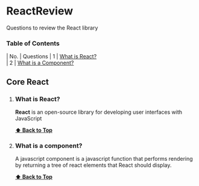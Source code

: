 # ReactReview
Questions to review the React library

### Table of Contents

| No. | Questions                                                                                                                                                      | 1   | [What is React?](#what-is-react)\
| 2   | [What is a Component?](#what-is-a-component) 

## Core React

1.  ### What is React?
     **React** is an open-source library for developing user interfaces with JavaScript
     
    **[⬆ Back to Top](#table-of-contents)**
2.  ### What is a component?
     A javascript component is a javascript function that performs rendering by returning a tree of react elements that React should display. 
     
    **[⬆ Back to Top](#table-of-contents)**

